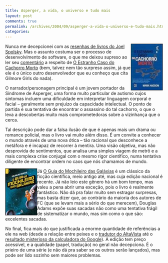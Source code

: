 ```yaml
---
title: Asperger, a vida, o universo e tudo mais
layout: post
comments: true
permalink: /archives/2004/09/asperger-a-vida-o-universo-e-tudo-mais.html/
categories:
---
```

<img src="/img/blig/cachorromorto.jpg" border="1" alt="capa de O Estranho Caso do Cachorro Morto" align="right">Nunca me decepcionei com as <a href="http://www.joelonsoftware.com/navLinks/fog0000000262.html" >resenhas de livros do Joel Spolsky</a>. Mas o assunto costuma ser o processo de desenvolvimento de software, o que me deixou supreso ao ler seu <a href="http://www.joelonsoftware.com/items/2004/08/20.html" >comentário</a> a respeito de <a href="http://www.americanas.com.br/cgi-bin/WebObjects/eacom.woa/wa/prod?pitId=141449&#038;source=NAVIGATION_LINE&#038;sourcevalue=1493" >O Estranho Caso do Cachorro Morto</a> (bem, talvez nem tão surpreso assim, já que ele é o único outro desenvolvedor que eu conheço que cita Gilmore Girls do nada).

O narrador/personagem principal é um jovem portador da Síndrome de Asperger, uma forma muito particular de autismo cujos sintomas incluem uma dificuldade em interpretar linguagem corporal e facial &#8211; geralmente sem prejuízo da capacidade intelectual. O ponto de partida é sua tentativa de encontrar o assassino do tal cachorro, o que o leva a descobertas muito mais comprometedoras sobre a vizinhança que o cerca.

Tal descrição pode dar a falsa ilusão de que é apenas mais um drama ou romance policial, mas o livro vai muito além disso. É um convite a conhecer o mundo através de uma nova ótica &#8211; tão racional que desconhece a metáfora e é incapaz de recorrer à mentira. Uma visão objetiva, mas não desprovida de sentimentos, que analisa uma simples viagem de metrô e a mais complexa crise conjugal com o mesmo rigor científico, numa tentativa diligente de encontrar ordem no caos que nós chamamos de mundo.

<img src="/img/blig/mochileiro.jpg" border="1" alt="capa de O Guia do Mochileiro Das Galáxias" align="left">Já <a href="http://www.esextante.com.br/publique/cgi/public/cgilua.exe/web/templates/htm/principal/view_0002.htm?editionsectionid=2&#038;infoid=1086" >O Guia do Mochileiro das Galáxias</a> é um clássico da ficção científica, meio antigo até, mas cuja edição nacional é recente. Já não leio este gênero há um bom tempo, mas valeu a pena abrir uma exceção, pois o livro é realmente fantástico. Não dá pra falar muito sem estragar surpresas, mas basta dizer que, ao contrário da maioria dos autores de FC (que se levam mais a sério do que merecem), Douglas Adams expõe suas sacadas não como uma tentativa frágil de sistematizar o mundo, mas sim como o que são: excelentes sacadas.

No final, fica mais do que justificada a enorme quantidade de referências a ele na web (desde a relação entre peixes e o <a href="http://babelfish.altavista.com/" >tradutor do AltaVista</a> até o <a href="http://www.google.com/search?hl=pt-BR&#038;ie=UTF-8&#038;q=answer+to+life%2C+the+universe%2C+and+everything&#038;btnG=Pesquisar&#038;lr=" >resultado misterioso da calculadora do Google</a>). A edição tem preço acessível, e a qualidade (papel, tradução) no geral não decepciona. É o prieiro de uma série (e não dá pra saber se os outros serão lançados), mas pode ser lido sozinho sem maiores problemas.

